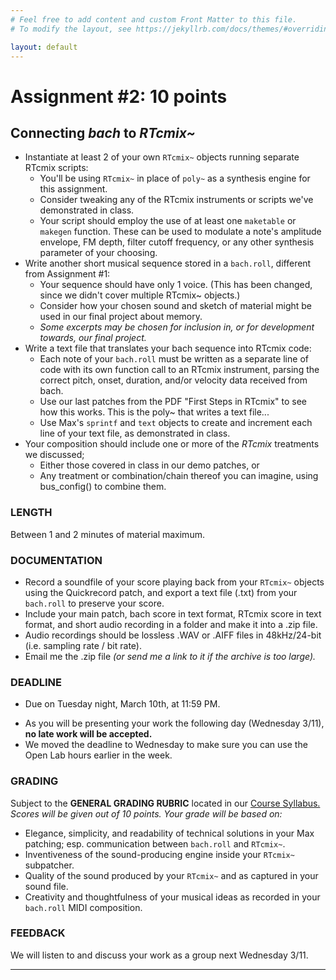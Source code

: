 ```yaml
---
# Feel free to add content and custom Front Matter to this file.
# To modify the layout, see https://jekyllrb.com/docs/themes/#overriding-theme-defaults

layout: default
---
```

# Assignment #2: 10 points
## Connecting _bach_ to _RTcmix~_ 

* Instantiate at least 2 of your own `RTcmix~` objects running separate RTcmix scripts:
	* You'll be using `RTcmix~` in place of `poly~` as a synthesis engine for this assignment.
	* Consider tweaking any of the RTcmix instruments or scripts we've demonstrated in class.
	* Your script should employ the use of at least one `maketable` or `makegen` function. These can be used to modulate a note's amplitude envelope, FM depth, filter cutoff frequency, or any other synthesis parameter of your choosing.
* Write another short musical sequence stored in a `bach.roll`, different from Assignment #1:
	* Your sequence should have only 1 voice. (This has been changed, since we didn't cover multiple RTcmix~ objects.)
	* Consider how your chosen sound and sketch of material might be used in our final project about memory.
	* _Some excerpts may be chosen for inclusion in, or for development towards, our final project._
* Write a text file that translates your bach sequence into RTcmix code:
	* Each note of your `bach.roll` must be written as a separate line of code with its own function call to an RTcmix instrument, parsing the correct pitch, onset, duration, and/or velocity data received from bach.
	* Use our last patches from the PDF "First Steps in RTcmix" to see how this works. This is the poly~ that writes a text file...
	* Use Max's `sprintf` and `text` objects to create and increment each line of your text file, as demonstrated in class.
* Your composition should include one or more of the _RTcmix_ treatments we discussed;
	* Either those covered in class in our demo patches, or
	* Any treatment or combination/chain thereof you can imagine, using bus_config() to combine them.

### LENGTH
Between 1 and 2 minutes of material maximum.

### DOCUMENTATION
* Record a soundfile of your score playing back from your `RTcmix~` objects using the Quickrecord patch, and export a text file (.txt) from your `bach.roll` to preserve your score.  
* Include your main patch, bach score in text format, RTcmix score in text format, and short audio recording in a folder and make it into a .zip file.
* Audio recordings should be lossless .WAV or .AIFF files in 48kHz/24-bit (i.e. sampling rate / bit rate).
* Email me the .zip file _(or send me a link to it if the archive is too large)._

### DEADLINE
* <p class="redish">Due on Tuesday night, March 10th, at 11:59 PM.</p>
* As you will be presenting your work the following day (Wednesday 3/11), **no late work will be accepted.**
* We moved the deadline to Wednesday to make sure you can use the Open Lab hours earlier in the week. 

### GRADING
Subject to the **GENERAL GRADING RUBRIC** located in our <a href="/index.html">Course Syllabus.</a>  
_Scores will be given out of 10 points. Your grade will be based on:_
* Elegance, simplicity, and readability of technical solutions in your Max patching; esp. communication between `bach.roll` and `RTcmix~`.
* Inventiveness of the sound-producing engine inside your `RTcmix~` subpatcher.
* Quality of the sound produced by your `RTcmix~` and as captured in your sound file.
* Creativity and thoughtfulness of your musical ideas as recorded in your `bach.roll` MIDI composition.

### FEEDBACK
We will listen to and discuss your work as a group next Wednesday 3/11.

* * *